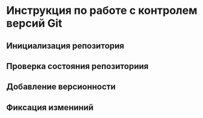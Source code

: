 # **Инструкция по работе с контролем версий Git**

## Инициализация репозитория

## Проверка состояния репозиториия

## Добавление версионности

## Фиксация измениний
